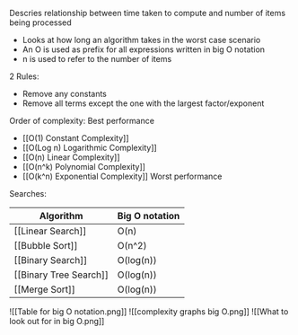 Descries relationship between time taken to compute and number of items being processed

- Looks at how long an algorithm takes in the worst case scenario
- An O is used as prefix for all expressions written in big O notation
- n is used to refer to the number of items

2 Rules:
- Remove any constants
- Remove all terms except the one with the largest factor/exponent

Order of complexity:
Best performance
- [[O(1) Constant Complexity]]
- [[O(Log n) Logarithmic Complexity]]
- [[O(n) Linear Complexity]]
- [[O(n^k) Polynomial Complexity]]
- [[O(k^n) Exponential Complexity]]
Worst performance

Searches:

Algorithm| Big O notation
---|---
[[Linear Search]] | O(n)
[[Bubble Sort]]| O(n^2)
[[Binary Search]]| O(log(n))
[[Binary Tree Search]]| O(log(n))
[[Merge Sort]]| O(log(n))

![[Table for big O notation.png]]
![[complexity graphs big O.png]]
![[What to look out for in big O.png]]